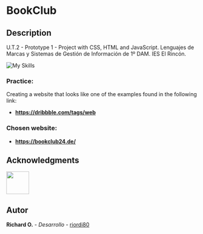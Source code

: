 # BookClub

## Description
U.T.2 - Prototype 1 - Project with CSS, HTML and JavaScript.
Lenguajes de Marcas y Sistemas de Gestión de Información de 1º DAM. IES El Rincón.

![My Skills](https://skillicons.dev/icons?i=js,html,css)


### Practice:
Creating a website that looks like one of the examples found in the following link:

* **https://dribbble.com/tags/web**


### Chosen website:

* **https://bookclub24.de/**


## Acknowledgments
[<img src="https://github.com/tcrurav.png" width="60px;"/><br /></a></sub>](https://github.com/tcrurav)


## Autor
**Richard O.** - *Desarrollo* - [riordi80](https://github.com/riordi80)

